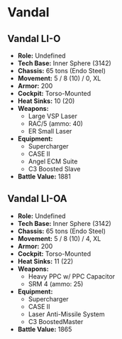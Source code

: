# Vandal
## Vandal LI-O
- **Role:** Undefined
- **Tech Base:** Inner Sphere (3142)
- **Chassis:** 65 tons (Endo Steel)
- **Movement:** 5 / 8 (10) / 0, XL
- **Armor:** 200
- **Cockpit:** Torso-Mounted
- **Heat Sinks:** 10 (20)
- **Weapons:**
  - Large VSP Laser
  - RAC/5 (ammo: 40)
  - ER Small Laser
- **Equipment:**
  - Supercharger
  - CASE II
  - Angel ECM Suite
  - C3 Boosted Slave
- **Battle Value:** 1881

## Vandal LI-OA
- **Role:** Undefined
- **Tech Base:** Inner Sphere (3142)
- **Chassis:** 65 tons (Endo Steel)
- **Movement:** 5 / 8 (10) / 4, XL
- **Armor:** 200
- **Cockpit:** Torso-Mounted
- **Heat Sinks:** 11 (22)
- **Weapons:**
  - Heavy PPC w/ PPC Capacitor
  - SRM 4 (ammo: 25)
- **Equipment:**
  - Supercharger
  - CASE II
  - Laser Anti-Missile System
  - C3 BoostedMaster
- **Battle Value:** 1865


